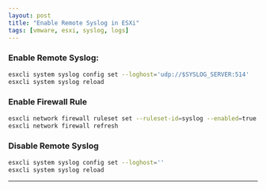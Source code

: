 ```yaml
---
layout: post
title: "Enable Remote Syslog in ESXi"
tags: [vmware, esxi, syslog, logs]
---
```


### Enable Remote Syslog:
```sh
esxcli system syslog config set --loghost='udp://$SYSLOG_SERVER:514'
esxcli system syslog reload
```

### Enable Firewall Rule
```sh
esxcli network firewall ruleset set --ruleset-id=syslog --enabled=true
esxcli network firewall refresh
```

### Disable Remote Syslog
```sh
esxcli system syslog config set --loghost=''
esxcli system syslog reload
```

---
